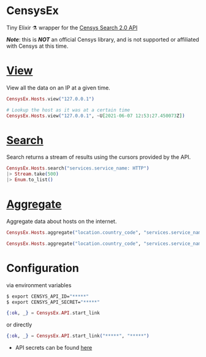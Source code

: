 # CensysEx

Tiny Elixir ⚗️ wrapper for the [Censys Search 2.0 API](https://search.censys.io/api) 

_**Note**_: this is **_NOT_** an official Censys library, and is not supported or affiliated with Censys at this time. 

# [View](https://search.censys.io/api/docs/v2/host/view)

View all the data on an IP at a given time. 

```elixir
CensysEx.Hosts.view("127.0.0.1")

# Lookup the host as it was at a certain time
CensysEx.Hosts.view("127.0.0.1", ~U[2021-06-07 12:53:27.450073Z])
```

# [Search](https://search.censys.io/api/docs/v2/search)
Search returns a stream of results using the cursors provided by the API.

```elixir
CensysEx.Hosts.search("services.service_name: HTTP")
|> Stream.take(500)
|> Enum.to_list()
```

# [Aggregate](https://search.censys.io/api/docs/v2/host/aggregate)

Aggregate data about hosts on the internet.

```elixir
CensysEx.Hosts.aggregate("location.country_code", "services.service_name: MEMCACHED")

CensysEx.Hosts.aggregate("location.country_code", "services.service_name: MEMCACHED", 10)
```

# Configuration
via environment variables
```bash
$ export CENSYS_API_ID="*****"
$ export CENSYS_API_SECRET="*****"
```
```elixir
{:ok, _} = CensysEx.API.start_link
```
or directly
```elixir
{:ok, _} = CensysEx.API.start_link("*****", "*****")
```
- API secrets can be found [here](https://search.censys.io/account/api)
